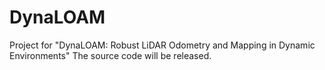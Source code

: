 # DynaLOAM
Project for "DynaLOAM: Robust LiDAR Odometry and Mapping in Dynamic Environments"
The source code will be released.
